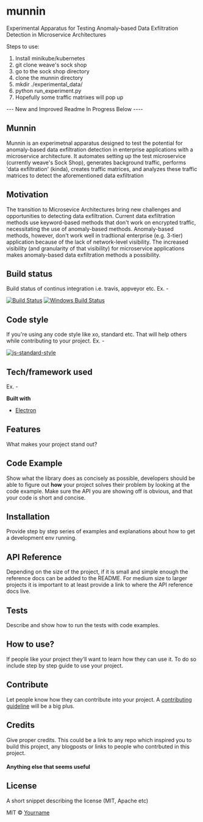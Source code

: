 # munnin
Experimental Apparatus for Testing Anomaly-based Data Exfiltration Detection in Microservice Architectures

Steps to use:
1. Install minikube/kubernetes
2. git clone weave's sock shop
3. go to the sock shop directory
4. clone the munnin directory
5. mkdir ./experimental_data/
6. python run_experiment.py
7. Hopefully some traffic matrixes will pop up

--- New and Improved Readme In Progress Below ----

## Munnin
Munnin is an experimetnal apparatus designed to test the potential for anomaly-based data exfiltration detection in enterprise applications with a microservice architecture. It automates setting up the test microservice (currently weave's Sock Shop), generates background traffic, performs 'data exfiltration' (kinda), creates traffic matrices, and analyzes these traffic matrices to detect the aforementioned data exfiltration

## Motivation
The transition to Microsevice Architectures bring new challenges and opportunities to detecting data exfiltration. Current data exfiltration methods use keyword-based methods that don't work on encrypted traffic, necessitating the use of anomaly-based methods. Anomaly-based methods, however, don't work well in tradtional enterprise (e.g. 3-tier) application because of the lack of network-level visibility. The increased visibility (and granularity of that visibility) for microservice applications makes anomaly-based data exfiltration methods a possibility.

## Build status
Build status of continus integration i.e. travis, appveyor etc. Ex. - 

[![Build Status](https://travis-ci.org/akashnimare/foco.svg?branch=master)](https://travis-ci.org/akashnimare/foco)
[![Windows Build Status](https://ci.appveyor.com/api/projects/status/github/akashnimare/foco?branch=master&svg=true)](https://ci.appveyor.com/project/akashnimare/foco/branch/master)

## Code style
If you're using any code style like xo, standard etc. That will help others while contributing to your project. Ex. -

[![js-standard-style](https://img.shields.io/badge/code%20style-standard-brightgreen.svg?style=flat)](https://github.com/feross/standard)
 
## Tech/framework used
Ex. -

<b>Built with</b>
- [Electron](https://electron.atom.io)

## Features
What makes your project stand out?

## Code Example
Show what the library does as concisely as possible, developers should be able to figure out **how** your project solves their problem by looking at the code example. Make sure the API you are showing off is obvious, and that your code is short and concise.

## Installation
Provide step by step series of examples and explanations about how to get a development env running.

## API Reference

Depending on the size of the project, if it is small and simple enough the reference docs can be added to the README. For medium size to larger projects it is important to at least provide a link to where the API reference docs live.

## Tests
Describe and show how to run the tests with code examples.

## How to use?
If people like your project they’ll want to learn how they can use it. To do so include step by step guide to use your project.

## Contribute

Let people know how they can contribute into your project. A [contributing guideline](https://github.com/zulip/zulip-electron/blob/master/CONTRIBUTING.md) will be a big plus.

## Credits
Give proper credits. This could be a link to any repo which inspired you to build this project, any blogposts or links to people who contrbuted in this project. 

#### Anything else that seems useful

## License
A short snippet describing the license (MIT, Apache etc)

MIT © [Yourname]()
